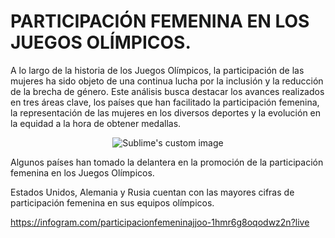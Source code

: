 # PARTICIPACIÓN FEMENINA EN LOS JUEGOS OLÍMPICOS.

A lo largo de la historia de los Juegos Olímpicos, la participación de las mujeres ha sido objeto de una continua lucha por la inclusión y la reducción de la brecha de género. Este análisis busca destacar los avances realizados en tres áreas clave, los países que han facilitado la participación femenina, la representación de las mujeres en los diversos deportes y la evolución en la equidad a la hora de obtener medallas.

<p align="center">
  <img src="https://github.com/JCAMLUG/PR_parte2_VD/blob/main/gbarra.png?raw=true" alt="Sublime's custom image"/>
</p>

Algunos países han tomado la delantera en la promoción de la participación femenina en los Juegos Olímpicos. 


Estados Unidos, Alemania y Rusia cuentan con las mayores cifras de participación femenina en sus equipos olímpicos.


https://infogram.com/participacionfemeninajjoo-1hmr6g8oqodwz2n?live
